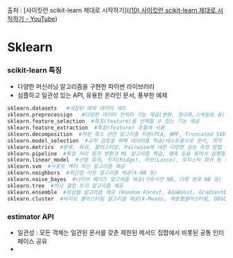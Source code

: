 출처 : [사이킷런 scikit-learn 제대로 시작하기]([(10) 사이킷런 scikit-learn 제대로 시작하기 - YouTube](https://www.youtube.com/watch?v=eVxGhCRN-xA))

# Sklearn

### scikit-learn 특징

- 다양한 머신러닝 알고리즘을 구현한 파이썬 라이브러리
- 심플하고 일관성 있는 API, 유용한 온라인 문서, 풍부한 예제

 ```python
sklearn.datasets   #내장된 예제 데이터 세트
sklearn.preprocessign   #다양한 데이터 전처리 기능 제공(변환, 정규화,스케일링 등)
sklearn.feature_selection  #특징(feature)을 선택할 수 있는 기능 제공
sklearn.feature_extraction  #특징(feature) 추출에 사용
sklearn.decomposition  #차원 축소 관련 알고리즘 지원(PCA, NMF, Truncated SVD 등)
sklearn.model_selection  #교차 검증을 위해 데이터를 학습/테스트용으로 분리, 최적 파라미터를 추출하는 API 제공(GridSearch 등)
sklearn.metrics  #분류, 회귀, 클러스터링, Pairwise에 대한 다양한 성능 측정 방법 제공 (Accuracy, Precision, Recall, ROC-AUC, RMSE 등)
sklearn.pipeline  #특징 처리 등의 변환과 ML 알고리즘 학습, 예측 등을 묶어서 실행할 수 있는 유틸리티 제공
sklearn.linear_model  #선형 회귀, 릿지(Ridge), 라쏘(Lasso), 로지스틱 회귀 등 회귀 관련 알고리즘과 SGd(Stochastic Gradient Descent) 알고리즘 제공
sklearn.svm  #서포트 벡터 머신 알고리즘 제공
sklearn.neighbors  #최근접 이웃 알고리즘 제공(k-NN 등)
sklearn.naive_bayes  #나이브 베이즈 알고리즘 제공(가우시안 NB, 다항 분포 NB 등)
sklearn.tree  #의사 결정 트리 알고리즘 제공
sklearn.ensemble  #앙상블 알고리즘 제공 (Random Forest, AdaBoost, GradientBoost 등)
sklearn.cluster  #비지도 클러스터링 알고리즘 제공(k-Means, 계층형클러스터링, DBSCAN 등)
 ```

### estimator API

- 일관성 : 모든 객체는 일관된 문서를 갖춘 제한된 메서드 집합에서 비롯된 공통 인터페이스 공유
- 

